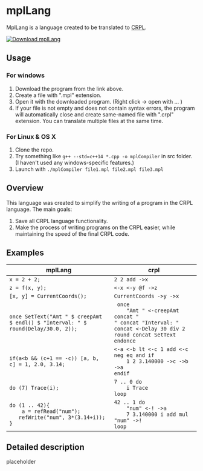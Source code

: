 # mplLang
MplLang is a language created to be translated to [CRPL](https://knucklecracker.com/wiki/doku.php?id=crpl:overview).

[![Download mplLang](https://a.fsdn.com/con/app/sf-download-button)](https://sourceforge.net/projects/mpllang/files/latest/download)

## Usage
### For windows
1. Download the program from the link above.
2. Create a file with ".mpl" extension.
3. Open it with the downloaded program. (Right click -> open with ... )
4. If your file is not empty and does not contain syntax errors, the program will automatically close and create same-named file with ".crpl" extension.
You can translate multiple files at the same time.

### For Linux & OS X
1. Clone the repo.
2. Try something like `g++ --std=c++14 *.cpp -o mplCompiler` in src folder. (I haven't used any windows-specific features.)
3. Launch with `./mplCompiler file1.mpl file2.mpl file3.mpl`

## Overview
This language was created to simplify the writing of a program in the CRPL language.
The main goals:
1. Save all CRPL language functionality.
2. Make the process of writing programs on the CRPL easier, while maintaining the speed of the final CRPL code.

## Examples

| mplLang | crpl |
| - | - |
| ```x = 2 + 2;``` | ```2 2 add ->x``` |
| ```z = f(x, y);``` | ```<-x <-y @f ->z``` |
| ```[x, y] = CurrentCoords();``` | ```CurrentCoords ->y ->x``` |
| ```once SetText("Amt " $ creepAmt $ endl() $ "Interval: " $ round(Delay/30.0, 2));``` | ``` once```<br>```    "Amt " <-creepAmt concat "```<br>```" concat "Interval: " concat <-Delay 30 div 2 round concat SetText```<br>```endonce``` |
| ```if(a<b && (c+1 == -c)) [a, b, c] = 1, 2.0, 3.14; ``` | ```<-a <-b lt <-c 1 add <-c neg eq and if```<br>```    1 2 3.140000 ->c ->b ->a```<br>```endif``` |
| ```do (7) Trace(i);``` | ```7 .. 0 do```<br>```    i Trace```<br>```loop``` |
| ```do (1 .. 42){```<br>```	a = refRead("num");```<br>```	refWrite("num", 3*(3.14+i));```<br>```}``` | ```42 .. 1 do```<br>```    "num" <-! ->a```<br>```    7 3.140000 i add mul "num" ->!```<br>```loop``` |


## Detailed description
placeholder
